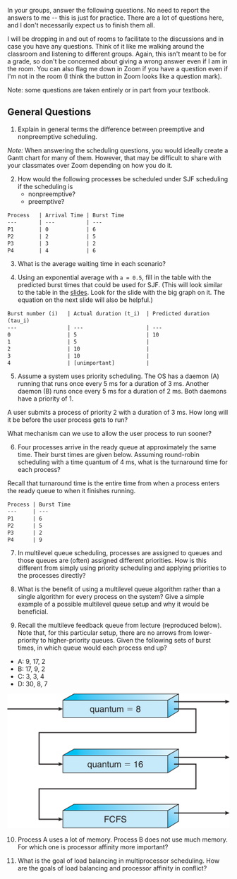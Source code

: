 In your groups, answer the following questions.
No need to report the answers to me --
this is just for practice.
There are a lot of questions here,
and I don't necessarily expect us to finish them all.

I will be dropping in and out of rooms to facilitate to the discussions and in
case you have any questions.
Think of it like me walking around the classroom and listening to different
groups.
Again, this isn't meant to be for a grade,
so don't be concerned about giving a wrong answer even if I am in the room.
You can also flag me down in Zoom if you have a question even if I'm not in the
room
(I think the button in Zoom looks like a question mark).

Note: some questions are taken entirely or in part from your textbook.

## General Questions

1. Explain in general terms the difference between preemptive and nonpreemptive
scheduling.

*Note:* When answering the scheduling questions,
you would ideally create a Gantt chart for many of them.
However, that may be difficult to share with your classmates over Zoom
depending on how you do it.

2. How would the following processes be scheduled under SJF scheduling if the
scheduling is
    * nonpreemptive?
    * preemptive?

```
Process   | Arrival Time | Burst Time
---       | ---          | ---
P1        | 0            | 6
P2        | 2            | 5
P3        | 3            | 2
P4        | 4            | 6
```

3. What is the average waiting time in each scenario?

4. Using an exponential average with `a = 0.5`,
fill in the table with the predicted burst times that could be used for SJF.
(This will look similar to the table in the
[slides](https://github.com/bowmnath/cis-452-f20/blob/master/slides/scheduling-bursts.pdf).
Look for the slide with the big graph on it.
The equation on the next slide will also be helpful.)

```
Burst number (i)   | Actual duration (t_i)  | Predicted duration (tau_i)
---                | ---                    | ---
0                  | 5                      | 10
1                  | 5                      |
2                  | 10                     |
3                  | 10                     |
4                  | [unimportant]          |
```

5. Assume a system uses priority scheduling.
The OS has a daemon (A) running that runs once every 5 ms for a duration
of 3 ms.
Another daemon (B) runs once every 5 ms for a duration of 2 ms.
Both daemons have a priority of 1.

A user submits a process of priority 2 with a duration of 3 ms.
How long will it be before the user process gets to run?

What mechanism can we use to allow the user process to run sooner?

6. Four processes arrive in the ready queue at approximately the same time.
Their burst times are given below.
Assuming round-robin scheduling with a time quantum of 4 ms,
what is the turnaround time for each process?

Recall that turnaround time is the entire time from when a process enters the
ready queue to when it finishes running.

```
Process | Burst Time
---     | ---
P1      | 6
P2      | 5
P3      | 2
P4      | 9
```

7. In multilevel queue scheduling,
processes are assigned to queues and those queues are (often) assigned
different priorities.
How is this different from simply using priority scheduling and applying
priorities to the processes directly?

8. What is the benefit of using a multilevel queue algorithm rather than a
single algorithm for every process on the system?
Give a simple example of a possible multilevel queue setup and why it would be
beneficial.

9. Recall the multileve feedback queue from lecture (reproduced below).
Note that, for this particular setup,
there are no arrows from lower-priority to higher-priority queues.
Given the following sets of burst times,
in which queue would each process end up?

* A: 9, 17, 2
* B: 17, 9, 2
* C: 3, 3, 4
* D: 30, 8, 7

![Feedback queue](images/multilevel-feedback.png)

10. Process A uses a lot of memory.
Process B does not use much memory.
For which one is processor affinity more important?

11. What is the goal of load balancing in multiprocessor scheduling.
How are the goals of load balancing and processor affinity in conflict?
